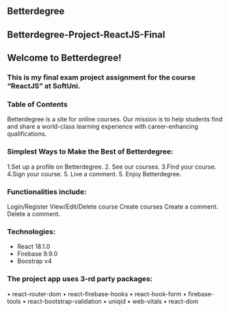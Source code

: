 
## Betterdegree

## Betterdegree-Project-ReactJS-Final

## Welcome to Betterdegree!
### This is my final exam project assignment for the course “ReactJS” at SoftUni.

### Table of Contents
Betterdegree is a site for online courses. Our mission is to help students find and share a world-class learning experience with career-enhancing qualifications.

### Simplest Ways to Make the Best of Betterdegree:
1.Set up a profile on Betterdegree.
2. See our courses.
3.Find your course.
4.Sign your course.
5. Live a comment.
5. Enjoy Betterdegree.

### Functionalities include:
Login/Register
View/Edit/Delete course
Create courses
Create a comment.
Delete a comment.


### Technologies:
* React 18.1.0
* Firebase 9.9.0
* Boostrap v4

### The project app uses 3-rd party packages:
•	react-router-dom
•	react-firebase-hooks
•	react-hook-form
•	firebase-tools
•	react-bootstrap-validation
•	uniqid
•	web-vitals
•	react-dom



